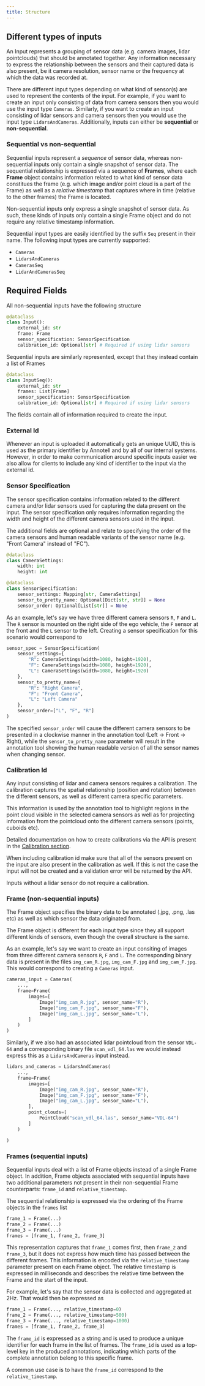 ```yaml
---
title: Structure
---
```


## Different types of inputs
An Input represents a grouping of sensor data (e.g. camera images, lidar pointclouds) that should be annotated together. Any information necessary to express the relationship between the sensors and their captured data is also present, be it camera resolution, sensor name or the frequency at which the data was recorded at.

There are different input types depending on what kind of sensor(s) are used to represent the contents of the input. For example, if you want to create an input only consisting of data from camera sensors then you would use the input type `Cameras`. Similarly, if you want to create an input consisting of lidar sensors and camera sensors then you would use the input type `LidarsAndCameras`. Additionally, inputs can either be **sequential** or **non-sequential**.

### Sequential vs non-sequential
Sequential inputs represent a *sequence* of sensor data, whereas non-sequential inputs only contain a single snapshot of sensor data. The sequential relationship is expressed via a sequence of **Frames**, where each **Frame** object contains information related to what kind of sensor data constitues the frame (e.g. which image and/or point cloud is a part of the Frame) as well as a *relative timestamp* that captures where in time (relative to the other frames) the Frame is located.

Non-sequential inputs only express a single snapshot of sensor data. As such, these kinds of inputs only contain a single Frame object and do not require any relative timestamp information.

Sequential input types are easily identified by the suffix `Seq` present in their name. The following input types are currently supported:
* `Cameras`
* `LidarsAndCameras`
* `CamerasSeq`
* `LidarAndCamerasSeq` 

## Required Fields
All non-sequential inputs have the following structure

```python
@dataclass
class Input():
    external_id: str
    frame: Frame
    sensor_specification: SensorSpecification
    calibration_id: Optional[str] # Required if using lidar sensors
```

Sequential inputs are similarly represented, except that they instead contain a list of Frames

```python
@dataclass
class InputSeq():
    external_id: str
    frames: List[Frame]
    sensor_specification: SensorSpecification
    calibration_id: Optional[str] # Required if using lidar sensors
```

The fields contain all of information required to create the input.

### External Id
Whenever an input is uploaded it automatically gets an unique UUID, this is used as the primary identifier by Annotell and by all of our internal systems. However, in order to make communication around specific inputs easier we also allow for clients to include any kind of identifier to the input via the external id.

### Sensor Specification
The sensor specification contains information related to the different camera and/or lidar sensors used for capturing the data present on the input. The sensor specification only requires information regarding the width and height of the different camera sensors used in the input.

The additional fields are optional and relate to specifying the order of the camera sensors and human readable variants of the sensor name (e.g. "Front Camera" instead of "FC").

```python
@dataclass
class CameraSettings:
    width: int
    height: int

@dataclass
class SensorSpecification:
    sensor_settings: Mapping[str, CameraSettings]
    sensor_to_pretty_name: Optional[Dict[str, str]] = None
    sensor_order: Optional[List[str]] = None
```

As an example, let's say we have three different camera sensors `R`, `F` and `L`. The `R` sensor is mounted on the right side of the ego vehicle, the `F` sensor at the front and the `L` sensor to the left. Creating a sensor specification for this scenario would correspond to

```python
sensor_spec = SensorSpecification(
    sensor_settings={
        "R": CameraSettings(width=1080, height=1920),
        "F": CameraSettings(width=1080, height=1920),
        "L": CameraSettings(width=1080, height=1920)
    },
    sensor_to_pretty_name={
        "R": "Right Camera",
        "F": "Front Camera",
        "L": "Left Camera"
    },
    sensor_order=["L", "F", "R"]
)
```

The specified `sensor_order` will cause the different camera sensors to be presented in a clockwise manner in the annotation tool (Left -> Front -> Right), while the `sensor_to_pretty_name` parameter will result in the annotation tool showing the human readable version of all the sensor names when changing sensor.

### Calibration Id
Any input consisting of lidar and camera sensors requires a calibration. The calibration captures the spatial relationship (position and rotation) between the different sensors, as well as different camera specific parameters.

This information is used by the annotation tool to highlight regions in the point cloud visible in the selected camera sensors as well as for projecting information from the pointcloud onto the different camera sensors (points, cuboids etc).

Detailed documentation on how to create calibrations via the API is present in the [Calibration section](calibration).

When including calibration id make sure that all of the sensors present on the input are also present in the calibration as well. If this is not the case the input will not be created and a validation error will be returned by the API.

Inputs without a lidar sensor do not require a calibration.

### Frame (non-sequential inputs)
The Frame object specifies the binary data to be annotated (.jpg, .png, .las etc) as well as which sensor the data originated from. 

The Frame object is different for each input type since they all support different kinds of sensors, even though the overall structure is the same. 

As an example, let's say we want to create an input consiting of images from three different camera sensors `R`, `F` and `L`. The corresponding binary data is present in the files `img_cam_R.jpg`, `img_cam_F.jpg` and `img_cam_F.jpg`. This would correspond to creating a `Cameras` input.

```python
cameras_input = Cameras(
    ...,
    frame=Frame(
        images=[
            Image("img_cam_R.jpg", sensor_name="R"),
            Image("img_cam_F.jpg", sensor_name="F"),
            Image("img_cam_L.jpg", sensor_name="L"),
        ]
    )
)
```

Similarly, if we also had an associated lidar pointcloud from the sensor `VDL-64` and a corresponding binary file `scan_vdl_64.las` we would instead express this as a `LidarsAndCameras` input instead.

```python
lidars_and_cameras = LidarsAndCameras(
    ...,
    frame=Frame(
        images=[
            Image("img_cam_R.jpg", sensor_name="R"),
            Image("img_cam_F.jpg", sensor_name="F"),
            Image("img_cam_L.jpg", sensor_name="L"),            
        ],
        point_clouds=[
            PointCloud("scan_vdl_64.las", sensor_name="VDL-64")
        ]
    )

)
```

### Frames (sequential inputs)
Sequential inputs deal with a list of Frame objects instead of a single Frame object. In addition, Frame objects associated with sequential inputs have two additional parameters not present in their non-sequential Frame counterparts: `frame_id` and `relative_timestamp`.

The sequential relationship is expressed via the ordering of the Frame objects in the `frames` list

```python
frame_1 = Frame(...)
frame_2 = Frame(...)
frame_3 = Frame(...)
frames = [frame_1, frame_2, frame_3]
```

This representation captures that `frame_1` comes first, then `frame_2` and `frame_3`, but it does not express how much time has passed between the different frames. This information is encoded via the `relative_timestamp` parameter present on each Frame object. The relative timestamp is expressed in milliseconds and describes the relative time between the Frame and the start of the input.

For example, let's say that the sensor data is collected and aggregated at 2Hz. That would then be expressed as 

```python
frame_1 = Frame(..., relative_timestamp=0)
frame_2 = Frame(..., relative_timestamp=500)
frame_3 = Frame(..., relative_timestamp=1000)
frames = [frame_1, frame_2, frame_3]
```

The `frame_id` is expressed as a string and is used to produce a unique identifier for each frame in the list of frames. The `frame_id` is used as a top-level key in the produced annotations, indicating which parts of the complete annotation belong to this specific frame.

A common use case is to have the `frame_id` correspond to the `relative_timestamp`.
